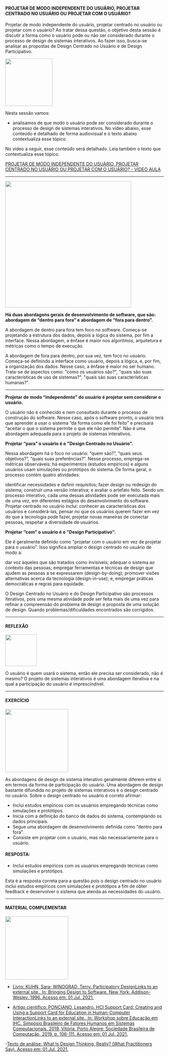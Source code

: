 
<h4>PROJETAR DE MODO INDEPENDENTE DO USUÁRIO, PROJETAR CENTRADO NO USUÁRIO OU PROJETAR COM O USUÁRIO?</h4>

Projetar de modo independente do usuário, projetar centrado no usuário ou projetar com o usuário? Ao tratar dessa questão, o objetivo desta sessão é discutir a forma como o usuário pode ou não ser considerado durante o processo de design de sistemas interativos. Ao fazer isso, busca-se analisar as propostas de Design Centrado no Usuário e de Design Participativo.

<img src="https://media.giphy.com/media/tZRAlE5aLS5BKDyjGI/giphy.gif" width="150"> 

Nesta sessão vamos:

- analisamos de que modo o usuário pode ser considerado durante o processo de design de sistemas interativos. No vídeo abaixo, esse conteúdo é detalhado de forma audiovisual e o texto abaixo contextualiza esse tópico.

No vídeo a seguir, esse conteúdo será detalhado. Leia também o texto que contextualiza esse tópico.

[PROJETAR DE MODO INDEPENDENTE DO USUÁRIO, PROJETAR CENTRADO NO USUÁRIO OU PROJETAR COM O USUÁRIO? - VIDEO AULA]()

---

<img src="https://media.giphy.com/media/v1.Y2lkPTc5MGI3NjExczZpMHp6N290cGc2NjkwMngycXhpZXRoNjM5bm9lanlucndoZzJsNyZlcD12MV9pbnRlcm5hbF9naWZfYnlfaWQmY3Q9cw/63jza7W5SkF8Low3TX/giphy.gif" width="400"> 

**Há duas abordagens gerais de desenvolvimento de software, que são:
abordagem de “dentro para fora” e abordagem de “fora para dentro”.**

A abordagem de dentro para fora tem foco no software. Começa-se projetando a estrutura dos dados, depois a lógica do sistema, por fim a interface. Nessa abordagem, a ênfase é maior nos algoritmos, arquitetura e métricas como o tempo de execução.

A abordagem de fora para dentro, por sua vez, tem foco no usuário. Começa-se definindo a interface como usuário, depois a lógica, e, por fim, a organização dos dados. Nesse caso, a ênfase é maior no ser humano. Trata-se de aspectos como: "como os usuários são?", "quais são suas características de uso de sistemas?", "quais são suas características humanas?".

---

**Projetar de modo “independente” do usuário é projetar sem considerar o usuário.**

O usuário não é conhecido e nem consultado durante o processo de construção do software. Nesse caso, após o software pronto, o usuário terá que aprender a usar o sistema “da forma como ele foi feito” e precisará “aceitar o que o sistema permite o que ele não permite”. Não é uma abordagem adequada para o projeto de sistemas interativos.

 

**Projetar “para” o usuário é o "Design Centrado no Usuário".**

Nessa abordagem há o foco no usuário: “quem são?”, “quais seus objetivos?”, “quais suas preferências?”. Nesse processo, emprega-se métricas observáveis: há experimentos (estudos empíricos) e alguns usuários usam simulações ou protótipos do sistema. De forma geral, o processo contém quatro atividades:

identificar necessidades e definir requisitos;
fazer design ou redesign do sistema;
construir uma versão interativa;
e avaliar o artefato feito.
Sendo um processo interativo, cada uma dessas atividades pode ser executada mais de uma vez, em diferentes estágios do desenvolvimento do software. Projetar centrado no usuário inclui: conhecer as características dos usuários e considerá-las, pensar no que os usuários querem fazer em vez do que a tecnologia pode fazer, projetar novas maneiras de conectar pessoas, respeitar a diversidade de usuários.

 

**Projetar “com” o usuário é o "Design Participativo".**

Ele é geralmente definido como "projetar com o usuário em vez de projetar para o usuário". Isso significa ampliar o design centrado no usuário de modo a:

dar voz àqueles que são tratados como invisíveis;
adequar o sistema ao contexto das pessoas;
empregar ferramentas e técnicas de design que ajudem as pessoas a se expressarem (design-by-doing);
promover visões alternativas acerca da tecnologia (design-in-use); e,
empregar práticas democráticas e regras para equidade.
 

O Design Centrado no Usuário e do Design Participativo são processos iterativos, pois uma mesma atividade pode ser feita mais de uma vez para refinar a compreensão do problema de design e proposta de uma solução de design. Quando problemas/dificuldades encontrados são corrigidos. 

---
<h4>REFLEXÃO</h4>
<img src="https://media.giphy.com/media/DrooRfW7dRKal9e1SU/giphy.gif"width="100">

O usuário é quem usará o sistema, então ele precisa ser considerado, não é mesmo? O projeto de sistemas interativos é uma abordagem iterativa e na qual a participação do usuário é imprescindível.

---

<h4>EXERCÍCIO</h4>

<img src= "https://media.giphy.com/media/ENxx2erqOHckyqyDBK/giphy.gif" width="200" >

As abordagens de design de sistema interativo geralmente diferem entre si em termos da forma de participação do usuário. Uma abordagem de design bastante difundida no projeto de sistemas interativos é o design centrado no usuário. Sobre o design centrado no usuário é correto afirmar:

- Inclui estudos empíricos com os usuários empregando técnicas como simulações e protótipos.
- Inicia com a definição do banco de dados do sistema, contemplando os dados principais.
- Segue uma abordagem de desenvolvimento definida como “dentro para fora”.
- Consiste em projetar com o usuário, mas não necessariamente para o usuário.

<h4>RESPOSTA:</h4>

- Inclui estudos empíricos com os usuários empregando técnicas como simulações e protótipos.

Esta é a resposta correta para a questão pois o design centrado no usuário inclui estudos empíricos com simulações e protótipos a fim de obter feedback e desenvolver o sistema que atenda as necessidades do usuário.

---

<h4>MATERIAL COMPLEMENTAR</h4>

<img src= "https://media.giphy.com/media/v1.Y2lkPTc5MGI3NjExYjRkbnFodTRyeTN4YmxqZjQ4cGs1Mm5vbmZyZjA2dDRxbWducTZ3YSZlcD12MV9pbnRlcm5hbF9naWZfYnlfaWQmY3Q9cw/xhuy5rw9ZrB2jn8VFR/giphy.gif" width="200" >

- [Livro: KUHN, Sara; WINOGRAD, Terry. Participatory DesignLinks to an external site.. In: Bringing Design to Software. New York: Addison-Wesley, 1996. Acesso em: 01 Jul. 2021.](https://hci.stanford.edu/publications/bds/)

- [Artigo científico: PONCIANO, Lesandro. HCI Support Card: Creating and Using a Support Card for Education in Human-Computer InteractionLinks to an external site.. In: Workshop sobre Educação em IHC. Simpósio Brasileiro de Fatores Humanos em Sistemas Computacionais. 2019, Vitória. Porto Alegre: Sociedade Brasileira de Computação, 2019. p. 106-111. Acesso em: 01 Jul. 2021.](https://sol.sbc.org.br/index.php/ihc_estendido/article/view/8409)

-[Texto de análise: What Is Design Thinking, Really? (What Practitioners Say). Acesso em: 01 Jul. 2021.](https://www.nngroup.com/articles/design-thinking-practitioners-say/)

